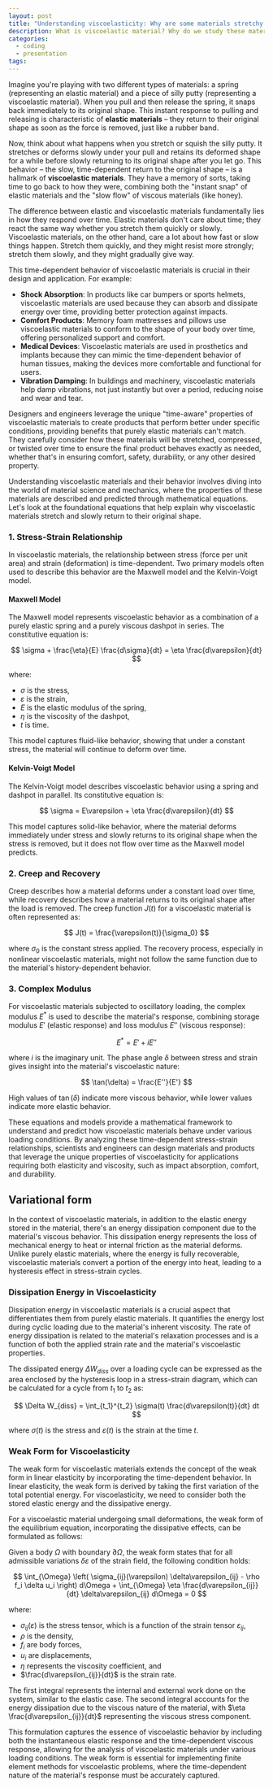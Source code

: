 ```yaml
---
layout: post
title: "Understanding viscoelasticity: Why are some materials stretchy but slow to snap back?"
description: What is viscoelastic material? Why do we study these materials and how do we design products using them?
categories:
  - coding
  - presentation
tags:
---
```


Imagine you're playing with two different types of materials: a spring (representing an elastic material) and a piece of silly putty (representing a viscoelastic material). When you pull and then release the spring, it snaps back immediately to its original shape. This instant response to pulling and releasing is characteristic of **elastic materials** – they return to their original shape as soon as the force is removed, just like a rubber band.

Now, think about what happens when you stretch or squish the silly putty. It stretches or deforms slowly under your pull and retains its deformed shape for a while before slowly returning to its original shape after you let go. This behavior – the slow, time-dependent return to the original shape – is a hallmark of **viscoelastic materials**. They have a memory of sorts, taking time to go back to how they were, combining both the "instant snap" of elastic materials and the "slow flow" of viscous materials (like honey).

The difference between elastic and viscoelastic materials fundamentally lies in how they respond over time. Elastic materials don't care about time; they react the same way whether you stretch them quickly or slowly. Viscoelastic materials, on the other hand, care a lot about how fast or slow things happen. Stretch them quickly, and they might resist more strongly; stretch them slowly, and they might gradually give way.

This time-dependent behavior of viscoelastic materials is crucial in their design and application. For example:

- **Shock Absorption**: In products like car bumpers or sports helmets, viscoelastic materials are used because they can absorb and dissipate energy over time, providing better protection against impacts.
- **Comfort Products**: Memory foam mattresses and pillows use viscoelastic materials to conform to the shape of your body over time, offering personalized support and comfort.
- **Medical Devices**: Viscoelastic materials are used in prosthetics and implants because they can mimic the time-dependent behavior of human tissues, making the devices more comfortable and functional for users.
- **Vibration Damping**: In buildings and machinery, viscoelastic materials help damp vibrations, not just instantly but over a period, reducing noise and wear and tear.

Designers and engineers leverage the unique "time-aware" properties of viscoelastic materials to create products that perform better under specific conditions, providing benefits that purely elastic materials can't match. They carefully consider how these materials will be stretched, compressed, or twisted over time to ensure the final product behaves exactly as needed, whether that's in ensuring comfort, safety, durability, or any other desired property.

Understanding viscoelastic materials and their behavior involves diving into the world of material science and mechanics, where the properties of these materials are described and predicted through mathematical equations. Let's look at the foundational equations that help explain why viscoelastic materials stretch and slowly return to their original shape.

### 1. Stress-Strain Relationship

In viscoelastic materials, the relationship between stress (force per unit area) and strain (deformation) is time-dependent. Two primary models often used to describe this behavior are the Maxwell model and the Kelvin-Voigt model.

#### Maxwell Model

The Maxwell model represents viscoelastic behavior as a combination of a purely elastic spring and a purely viscous dashpot in series. The constitutive equation is:

$$
\sigma + \frac{\eta}{E} \frac{d\sigma}{dt} = \eta \frac{d\varepsilon}{dt}
$$

where:
- $\sigma$ is the stress,
- $\varepsilon$ is the strain,
- $E$ is the elastic modulus of the spring,
- $\eta$ is the viscosity of the dashpot,
- $t$ is time.

This model captures fluid-like behavior, showing that under a constant stress, the material will continue to deform over time.

#### Kelvin-Voigt Model

The Kelvin-Voigt model describes viscoelastic behavior using a spring and dashpot in parallel. Its constitutive equation is:

$$
\sigma = E\varepsilon + \eta \frac{d\varepsilon}{dt}
$$

This model captures solid-like behavior, where the material deforms immediately under stress and slowly returns to its original shape when the stress is removed, but it does not flow over time as the Maxwell model predicts.

### 2. Creep and Recovery

Creep describes how a material deforms under a constant load over time, while recovery describes how a material returns to its original shape after the load is removed. The creep function $J(t)$ for a viscoelastic material is often represented as:

$$
J(t) = \frac{\varepsilon(t)}{\sigma_0}
$$

where $\sigma_0$ is the constant stress applied. The recovery process, especially in nonlinear viscoelastic materials, might not follow the same function due to the material's history-dependent behavior.

### 3. Complex Modulus

For viscoelastic materials subjected to oscillatory loading, the complex modulus $E^*$ is used to describe the material's response, combining storage modulus $E'$ (elastic response) and loss modulus $E''$ (viscous response):

$$
E^* = E' + iE''
$$

where $i$ is the imaginary unit. The phase angle $\delta$ between stress and strain gives insight into the material's viscoelastic nature:

$$
\tan(\delta) = \frac{E''}{E'}
$$

High values of $\tan(\delta)$ indicate more viscous behavior, while lower values indicate more elastic behavior.

These equations and models provide a mathematical framework to understand and predict how viscoelastic materials behave under various loading conditions. By analyzing these time-dependent stress-strain relationships, scientists and engineers can design materials and products that leverage the unique properties of viscoelasticity for applications requiring both elasticity and viscosity, such as impact absorption, comfort, and durability.

## Variational form

In the context of viscoelastic materials, in addition to the elastic energy stored in the material, there's an energy dissipation component due to the material's viscous behavior. This dissipation energy represents the loss of mechanical energy to heat or internal friction as the material deforms. Unlike purely elastic materials, where the energy is fully recoverable, viscoelastic materials convert a portion of the energy into heat, leading to a hysteresis effect in stress-strain cycles.

### Dissipation Energy in Viscoelasticity

Dissipation energy in viscoelastic materials is a crucial aspect that differentiates them from purely elastic materials. It quantifies the energy lost during cyclic loading due to the material's inherent viscosity. The rate of energy dissipation is related to the material's relaxation processes and is a function of both the applied strain rate and the material's viscoelastic properties.

The dissipated energy $\Delta W_{diss}$ over a loading cycle can be expressed as the area enclosed by the hysteresis loop in a stress-strain diagram, which can be calculated for a cycle from $t_1$ to $t_2$ as:

$$
\Delta W_{diss} = \int_{t_1}^{t_2} \sigma(t) \frac{d\varepsilon(t)}{dt} dt
$$

where $\sigma(t)$ is the stress and $\varepsilon(t)$ is the strain at the time $t$.

### Weak Form for Viscoelasticity

The weak form for viscoelastic materials extends the concept of the weak form in linear elasticity by incorporating the time-dependent behavior. In linear elasticity, the weak form is derived by taking the first variation of the total potential energy. For viscoelasticity, we need to consider both the stored elastic energy and the dissipative energy.

For a viscoelastic material undergoing small deformations, the weak form of the equilibrium equation, incorporating the dissipative effects, can be formulated as follows:

Given a body $\Omega$ with boundary $\partial\Omega$, the weak form states that for all admissible variations $\delta\varepsilon$ of the strain field, the following condition holds:

$$
\int_{\Omega} \left( \sigma_{ij}(\varepsilon) \delta\varepsilon_{ij} - \rho f_i \delta u_i \right) d\Omega + \int_{\Omega} \eta \frac{d\varepsilon_{ij}}{dt} \delta\varepsilon_{ij} d\Omega = 0
$$

where:
- $\sigma_{ij}(\varepsilon)$ is the stress tensor, which is a function of the strain tensor $\varepsilon_{ij}$,
- $\rho$ is the density,
- $f_i$ are body forces,
- $u_i$ are displacements,
- $\eta$ represents the viscosity coefficient, and
- $\frac{d\varepsilon_{ij}}{dt}$ is the strain rate.

The first integral represents the internal and external work done on the system, similar to the elastic case. The second integral accounts for the energy dissipation due to the viscous nature of the material, with $\eta \frac{d\varepsilon_{ij}}{dt}$ representing the viscous stress component.

This formulation captures the essence of viscoelastic behavior by including both the instantaneous elastic response and the time-dependent viscous response, allowing for the analysis of viscoelastic materials under various loading conditions. The weak form is essential for implementing finite element methods for viscoelastic problems, where the time-dependent nature of the material's response must be accurately captured.